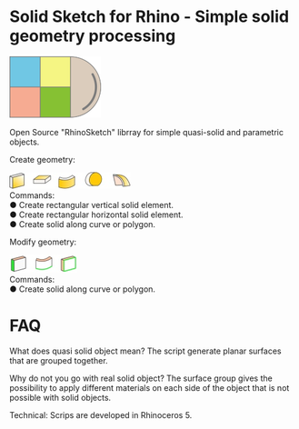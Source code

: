# Solid Sketch for Rhino - Simple solid geometry processing 
![picture](simples.png) 

Open Source "RhinoSketch" librray for simple quasi-solid and parametric objects.

Create geometry:

![picture](Images/ikonok.jpg) <br>
Commands: <br>
● Create rectangular vertical solid element.<br>
● Create rectangular horizontal solid element.<br>
● Create solid along curve or polygon.<br>

Modify geometry:

![picture](Images/ikonokmodosit.jpg) <br>
Commands: <br>
● Create solid along curve or polygon.<br>


# FAQ

What does quasi solid object mean? 
The script generate planar surfaces that are grouped together. 

Why do not you go with real solid object?
The surface group gives the possibility to apply different materials on each side of the object that is not possible with solid objects.

Technical:
Scrips are developed in Rhinoceros 5.
